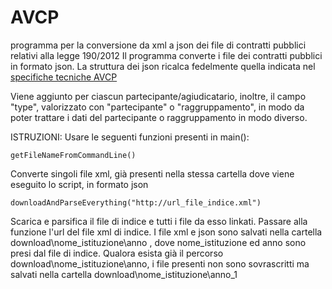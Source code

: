 # AVCP
programma per la conversione da xml a json dei file di contratti pubblici relativi alla legge 190/2012
Il programma converte i file dei contratti pubblici in formato json. La struttura dei json ricalca fedelmente quella indicata  nel [specifiche tecniche AVCP](http://www.anticorruzione.it/portal/rest/jcr/repository/collaboration/Digital%20Assets/pdf/AllCom27.05.13SpecificeTecnichev1.0.pdf )

Viene aggiunto per ciascun partecipante/agiudicatario, inoltre, il campo "type", valorizzato con  "partecipante" o  "raggruppamento", in modo da poter trattare i dati del partecipante o raggruppamento in modo diverso. 


ISTRUZIONI: 
Usare le seguenti funzioni presenti in main():
	
	
	getFileNameFromCommandLine()

Converte singoli file xml, già presenti nella stessa cartella dove viene eseguito lo script, in formato json



	downloadAndParseEverything("http://url_file_indice.xml")

Scarica e parsifica il file di indice e tutti i file da esso linkati.
Passare alla funzione l'url del file xml di indice. I file xml e json sono salvati nella cartella download\nome_istituzione\anno , dove nome_istituzione ed anno sono presi dal 	file di indice. 
Qualora esista già il percorso download\nome_istituzione\anno, i file presenti non sono sovrascritti ma salvati nella cartella download\nome_istituzione\anno_1 



